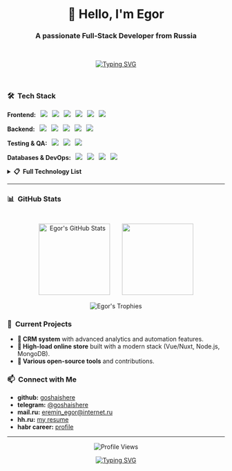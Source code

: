 <h1 align="center">👋 Hello, I'm Egor</h1>
<h3 align="center">A passionate Full-Stack Developer from Russia</h3>

<br>
<p align="center">
  <a href="https://git.io/typing-svg"><img src="https://readme-typing-svg.demolab.com?font=Fira+Code&weight=600&size=22&pause=1000&color=000000&center=true&vCenter=true&width=435&lines=CRM+Systems;E-commerce+Solutions;Clean+Code+Enthusiast;Frontend;Backend;Full+Stack+Web+Developer;" alt="Typing SVG" /></a>
</p>
<br>

### 🛠️ &nbsp;Tech Stack

**Frontend:**
<img src="https://img.shields.io/badge/-JavaScript-F7DF1E?style=for-the-badge&logo=javascript&logoColor=black" style="margin-right: 7px; margin-left: 7px;" />
<img src="https://img.shields.io/badge/-TypeScript-3178C6?style=for-the-badge&logo=typescript&logoColor=white" style="margin-right: 7px;" />
<img src="https://img.shields.io/badge/-Vue.js-4FC08D?style=for-the-badge&logo=vue.js&logoColor=white" style="margin-right: 7px;" />
<img src="https://img.shields.io/badge/-React-61DAFB?style=for-the-badge&logo=react&logoColor=black" style="margin-right: 7px;" />
<img src="https://img.shields.io/badge/-Nuxt.js-00DC82?style=for-the-badge&logo=nuxt.js&logoColor=white" style="margin-right: 7px;" />
<img src="https://img.shields.io/badge/-Quasar-1976D2?style=for-the-badge&logo=quasar&logoColor=white" style="margin-right: 7px;" />

**Backend:**
<img src="https://img.shields.io/badge/-Node.js-339933?style=for-the-badge&logo=node.js&logoColor=white" style="margin-right: 7px; margin-left: 7px;" />
<img src="https://img.shields.io/badge/-Express.js-000000?style=for-the-badge&logo=express&logoColor=white" style="margin-right: 7px;" />
<img src="https://img.shields.io/badge/-Python-3776AB?style=for-the-badge&logo=python&logoColor=white" style="margin-right: 7px;" />
<img src="https://img.shields.io/badge/-Django-092E20?style=for-the-badge&logo=django&logoColor=white" style="margin-right: 7px;" />
<img src="https://img.shields.io/badge/-PHP-777BB4?style=for-the-badge&logo=php&logoColor=white" style="margin-right: 7px;" />

**Testing & QA:**
<img src="https://img.shields.io/badge/-Jest-C21325?style=for-the-badge&logo=jest&logoColor=white" style="margin-right: 7px; margin-left: 7px;" />
<img src="https://img.shields.io/badge/-Selenium-43B02A?style=for-the-badge&logo=selenium&logoColor=white" style="margin-right: 7px;" />
<img src="https://img.shields.io/badge/-Puppeteer-40B5A4?style=for-the-badge&logo=puppeteer&logoColor=white" style="margin-right: 7px;" />

**Databases & DevOps:**
<img src="https://img.shields.io/badge/-MongoDB-47A248?style=for-the-badge&logo=mongodb&logoColor=white" style="margin-right: 7px; margin-left: 7px;" />
<img src="https://img.shields.io/badge/-PostgreSQL-4169E1?style=for-the-badge&logo=postgresql&logoColor=white" style="margin-right: 7px;" />
<img src="https://img.shields.io/badge/-Docker-2496ED?style=for-the-badge&logo=docker&logoColor=white" style="margin-right: 7px;" />
<img src="https://img.shields.io/badge/-Git-F05032?style=for-the-badge&logo=git&logoColor=white" style="margin-right: 7px;" />

<details>
<summary><b>📋 &nbsp;Full Technology List</b></summary>
<br>

**More Frontend:**
<img src="https://img.shields.io/badge/-Vite-646CFF?style=flat-square&logo=vite&logoColor=white" style="margin-right: 7px; margin-left: 7px;" />
<img src="https://img.shields.io/badge/-Webpack-8DD6F9?style=flat-square&logo=webpack&logoColor=black" style="margin-right: 7px;" />
<img src="https://img.shields.io/badge/-Babel-F9DC3E?style=flat-square&logo=babel&logoColor=black" style="margin-right: 7px;" />
<img src="https://img.shields.io/badge/-Redux-764ABC?style=flat-square&logo=redux&logoColor=white" style="margin-right: 7px;" />
<img src="https://img.shields.io/badge/-Sass-CC6699?style=flat-square&logo=sass&logoColor=white" style="margin-right: 7px;" />
<img src="https://img.shields.io/badge/-Tailwind_CSS-38B2AC?style=flat-square&logo=tailwind-css&logoColor=white" style="margin-right: 7px;" />
<img src="https://img.shields.io/badge/-Bootstrap-7952B3?style=flat-square&logo=bootstrap&logoColor=white" style="margin-right: 7px;" />
<img src="https://img.shields.io/badge/-Chart.js-FF6384?style=flat-square&logo=chart.js&logoColor=white" style="margin-right: 7px;" />
<img src="https://img.shields.io/badge/-D3.js-F9A03C?style=flat-square&logo=d3.js&logoColor=white" style="margin-right: 7px;" />

**More Backend & Databases:**
<img src="https://img.shields.io/badge/-C++-00599C?style=flat-square&logo=c%2B%2B&logoColor=white" style="margin-right: 7px; margin-left: 7px;" />
<img src="https://img.shields.io/badge/-C%23-239120?style=flat-square&logo=c-sharp&logoColor=white" style="margin-right: 7px;" />
<img src="https://img.shields.io/badge/-MySQL-4479A1?style=flat-square&logo=mysql&logoColor=white" style="margin-right: 7px;" />
<img src="https://img.shields.io/badge/-SQLite-003B57?style=flat-square&logo=sqlite&logoColor=white" style="margin-right: 7px;" />
<img src="https://img.shields.io/badge/-MS_SQL_Server-CC2927?style=flat-square&logo=microsoft-sql-server&logoColor=white" style="margin-right: 7px;" />
<img src="https://img.shields.io/badge/-Firebase-FFCA28?style=flat-square&logo=firebase&logoColor=black" style="margin-right: 7px;" />

**More Tools:**
<img src="https://img.shields.io/badge/-Postman-FF6C37?style=flat-square&logo=postman&logoColor=white" style="margin-right: 7px; margin-left: 7px;" />
<img src="https://img.shields.io/badge/-Linux-FCC624?style=flat-square&logo=linux&logoColor=black" style="margin-right: 7px;" />
<img src="https://img.shields.io/badge/-Figma-F24E1E?style=flat-square&logo=figma&logoColor=white" style="margin-right: 7px;" />
<img src="https://img.shields.io/badge/-Illustrator-FF9A00?style=flat-square&logo=adobe-illustrator&logoColor=white" style="margin-right: 7px;" />
<img src="https://img.shields.io/badge/-Blender-F5792A?style=flat-square&logo=blender&logoColor=white" style="margin-right: 7px;" />

</details>

---

### 📊 &nbsp;GitHub Stats

<p align="center">
  <img src="https://github-readme-stats-sigma-five.vercel.app/api?username=goshaishere&show_icons=true&theme=default&hide_border=true&bg_color=ffffff&title_color=000000&icon_color=000000&text_color=000000" alt="Egor's GitHub Stats" height="165" style="margin-top: 25px;"/>
  <img src="https://github-readme-stats-sigma-five.vercel.app/api/top-langs/?username=goshaishere&layout=compact&theme=default&hide_border=true&bg_color=ffffff&title_color=000000&text_color=000000" height="165" style="margin-left: 25px;"/>
</p>

<div align="center">
  <img src="https://github-profile-trophy.vercel.app/?username=goshaishere&theme=flat&no-frame=false&column=6&margin-w=25&margin-h=25" alt="Egor's Trophies" />
</div>

### 🔭 &nbsp;Current Projects

- **🚀 CRM system** with advanced analytics and automation features.
- **🛒 High-load online store** built with a modern stack (Vue/Nuxt, Node.js, MongoDB).
- **🔧 Various open-source tools** and contributions.

### 📫 &nbsp;Connect with Me

- **github:** [goshaishere](https://github.com/goshaishere)  
- **telegram:** [@goshaishere](https://t.me/goshaishere)  
- **mail.ru:** [eremin_egor@internet.ru](mailto:eremin_egor@internet.ru)  
- **hh.ru:** [my resume](https://spb.hh.ru/resume/1e2d9d37ff09b992cd0039ed1f4f7537515862)  
- **habr career:** [profile](https://career.habr.com/goshaishere)

---

<p align="center">
  <img src="https://komarev.com/ghpvc/?username=goshaishere&style=flat-square&color=blue" alt="Profile Views" />
</p>

<p align="center">
  <a href="https://git.io/typing-svg"><img src="https://readme-typing-svg.demolab.com?font=Fira+Code&pause=1000&color=000000&center=true&vCenter=true&width=435&lines=Thanks+for+visiting!;Have+a+great+day!+%F0%9F%91%8B;Code+%3C3" alt="Typing SVG" /></a>
</p>
